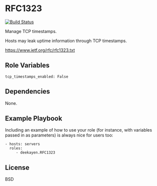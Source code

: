 RFC1323
=======

[![Build Status](https://travis-ci.org/deekayen/ansible-role-RFC1323.svg?branch=master)](https://travis-ci.org/deekayen/ansible-role-RFC1323)

Manage TCP timestamps.

Hosts may leak uptime information through TCP timestamps.

https://www.ietf.org/rfc/rfc1323.txt

Role Variables
--------------

```
tcp_timestamps_enabled: False
```

Dependencies
------------

None.

Example Playbook
----------------

Including an example of how to use your role (for instance, with variables passed in as parameters) is always nice for users too:

    - hosts: servers
      roles:
         - deekayen.RFC1323

License
-------

BSD
